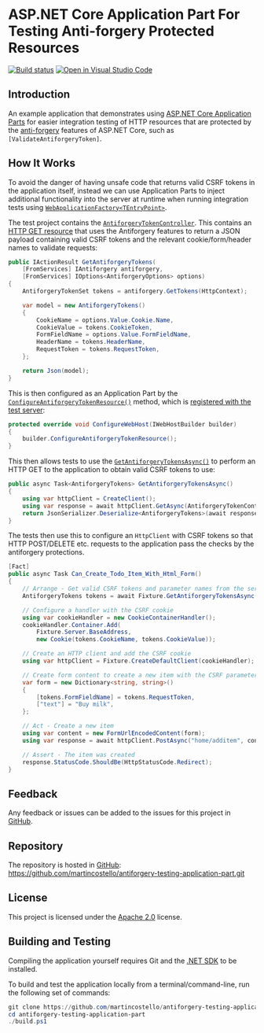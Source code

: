 # ASP.NET Core Application Part For Testing Anti-forgery Protected Resources

[![Build status](https://github.com/martincostello/antiforgery-testing-application-part/workflows/build/badge.svg?branch=main&event=push)](https://github.com/martincostello/antiforgery-testing-application-part/actions?query=workflow%3Abuild+branch%3Amain+event%3Apush) [![Open in Visual Studio Code](https://open.vscode.dev/badges/open-in-vscode.svg)](https://open.vscode.dev/martincostello/antiforgery-testing-application-part)

## Introduction

An example application that demonstrates using [ASP.NET Core Application Parts](https://docs.microsoft.com/en-us/aspnet/core/mvc/advanced/app-parts "Share controllers, views, Razor Pages and more with Application Parts") for easier integration testing of HTTP resources that are protected by the [anti-forgery](https://docs.microsoft.com/en-us/aspnet/core/security/anti-request-forgery "Prevent Cross-Site Request Forgery (XSRF/CSRF) attacks in ASP.NET Core") features of ASP.NET Core, such as `[ValidateAntiforgeryToken]`.

## How It Works

To avoid the danger of having unsafe code that returns valid CSRF tokens in the application itself, instead we can use Application Parts to inject additional functionality into the server at runtime when running integration tests using [`WebApplicationFactory<TEntryPoint>`](https://docs.microsoft.com/en-us/aspnet/core/test/integration-tests "Integration tests in ASP.NET Core").

The test project contains the [`AntiforgeryTokenController`](https://github.com/martincostello/antiforgery-testing-application-part/blob/main/tests/TodoApp.Tests/AntiforgeryTokenController.cs). This contains an [HTTP GET resource](https://github.com/martincostello/antiforgery-testing-application-part/blob/f8985fe1bbaa800cf73bc62bb85949c1c0a8a698/tests/TodoApp.Tests/AntiforgeryTokenController.cs#L39-L65) that uses the Antiforgery features to return a JSON payload containing valid CSRF tokens and the relevant cookie/form/header names to validate requests:

```csharp
public IActionResult GetAntiforgeryTokens(
    [FromServices] IAntiforgery antiforgery,
    [FromServices] IOptions<AntiforgeryOptions> options)
{
    AntiforgeryTokenSet tokens = antiforgery.GetTokens(HttpContext);

    var model = new AntiforgeryTokens()
    {
        CookieName = options.Value.Cookie.Name,
        CookieValue = tokens.CookieToken,
        FormFieldName = options.Value.FormFieldName,
        HeaderName = tokens.HeaderName,
        RequestToken = tokens.RequestToken,
    };

    return Json(model);
}
```

This is then configured as an Application Part by the [`ConfigureAntiforgeryTokenResource()`](https://github.com/martincostello/antiforgery-testing-application-part/blob/f8985fe1bbaa800cf73bc62bb85949c1c0a8a698/tests/TodoApp.Tests/IWebHostBuilderExtensions.cs#L26-L39) method, which is [registered with the test server](https://github.com/martincostello/antiforgery-testing-application-part/blob/f8985fe1bbaa800cf73bc62bb85949c1c0a8a698/tests/TodoApp.Tests/TestServerFixture.cs#L82):

```csharp
protected override void ConfigureWebHost(IWebHostBuilder builder)
{
    builder.ConfigureAntiforgeryTokenResource();
}
```

This then allows tests to use the [`GetAntiforgeryTokensAsync()`](https://github.com/martincostello/antiforgery-testing-application-part/blob/f8985fe1bbaa800cf73bc62bb85949c1c0a8a698/tests/TodoApp.Tests/TestServerFixture.cs#L52-L64) to perform an HTTP GET to the application to obtain valid CSRF tokens to use:

```csharp
public async Task<AntiforgeryTokens> GetAntiforgeryTokensAsync()
{
    using var httpClient = CreateClient();
    using var response = await httpClient.GetAsync(AntiforgeryTokenController.GetTokensUri);
    return JsonSerializer.Deserialize<AntiforgeryTokens>(await response.Content.ReadAsStringAsync());
}
```

The tests then use this to configure an `HttpClient` with CSRF tokens so that HTTP POST/DELETE etc. requests to the application pass the checks by the antiforgery protections.

```csharp
[Fact]
public async Task Can_Create_Todo_Item_With_Html_Form()
{
    // Arrange - Get valid CSRF tokens and parameter names from the server
    AntiforgeryTokens tokens = await Fixture.GetAntiforgeryTokensAsync();

    // Configure a handler with the CSRF cookie
    using var cookieHandler = new CookieContainerHandler();
    cookieHandler.Container.Add(
        Fixture.Server.BaseAddress,
        new Cookie(tokens.CookieName, tokens.CookieValue));

    // Create an HTTP client and add the CSRF cookie
    using var httpClient = Fixture.CreateDefaultClient(cookieHandler);

    // Create form content to create a new item with the CSRF parameter added
    var form = new Dictionary<string, string>()
    {
        [tokens.FormFieldName] = tokens.RequestToken,
        ["text"] = "Buy milk",
    };

    // Act - Create a new item
    using var content = new FormUrlEncodedContent(form);
    using var response = await httpClient.PostAsync("home/additem", content);

    // Assert - The item was created
    response.StatusCode.ShouldBe(HttpStatusCode.Redirect);
}
```

## Feedback

Any feedback or issues can be added to the issues for this project in [GitHub](https://github.com/martincostello/antiforgery-testing-application-part/issues "Issues for this project on GitHub.com").

## Repository

The repository is hosted in [GitHub](https://github.com/martincostello/antiforgery-testing-application-part "This project on GitHub.com"): https://github.com/martincostello/antiforgery-testing-application-part.git

## License

This project is licensed under the [Apache 2.0](http://www.apache.org/licenses/LICENSE-2.0.txt "The Apache 2.0 license") license.

## Building and Testing

Compiling the application yourself requires Git and the [.NET SDK](https://www.microsoft.com/net/download/core "Download the .NET SDK") to be installed.

To build and test the application locally from a terminal/command-line, run the following set of commands:

```powershell
git clone https://github.com/martincostello/antiforgery-testing-application-part.git
cd antiforgery-testing-application-part
./build.ps1
```
